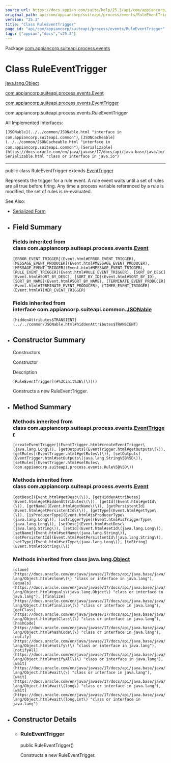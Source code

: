 ```yaml
---
source_url: https://docs.appian.com/suite/help/25.3/api/com/appiancorp/suiteapi/process/events/RuleEventTrigger.html
original_path: api/com/appiancorp/suiteapi/process/events/RuleEventTrigger.html
version: "25.3"
title: "Class RuleEventTrigger"
page_id: "api/com/appiancorp/suiteapi/process/events/RuleEventTrigger"
tags: ["appian","docs","v25.3"]
---
```



Package [com.appiancorp.suiteapi.process.events](package-summary.html)

# Class RuleEventTrigger

[java.lang.Object](https://docs.oracle.com/en/java/javase/17/docs/api/java.base/java/lang/Object.html "class or interface in java.lang")

[com.appiancorp.suiteapi.process.events.Event](Event.html "class in com.appiancorp.suiteapi.process.events")

[com.appiancorp.suiteapi.process.events.EventTrigger](EventTrigger.html "class in com.appiancorp.suiteapi.process.events")

com.appiancorp.suiteapi.process.events.RuleEventTrigger

All Implemented Interfaces:

`[JSONable](../../common/JSONable.html "interface in com.appiancorp.suiteapi.common")`, `[JSONCacheable](../../common/JSONCacheable.html "interface in com.appiancorp.suiteapi.common")`, `[Serializable](https://docs.oracle.com/en/java/javase/17/docs/api/java.base/java/io/Serializable.html "class or interface in java.io")`

* * *

public class RuleEventTrigger extends [EventTrigger](EventTrigger.html "class in com.appiancorp.suiteapi.process.events")

Represents the trigger for a rule event. A rule event waits until a set of rules are all true before firing. Any time a process variable referenced by a rule is modified, the set of rules is re-evaluated.

See Also:

-   [Serialized Form](../../../../../serialized-form.html#com.appiancorp.suiteapi.process.events.RuleEventTrigger)

-   ## Field Summary

    ### Fields inherited from class com.appiancorp.suiteapi.process.events.[Event](Event.html "class in com.appiancorp.suiteapi.process.events")

    `[ERROR_EVENT_TRIGGER](Event.html#ERROR_EVENT_TRIGGER), [MESSAGE_EVENT_PRODUCER](Event.html#MESSAGE_EVENT_PRODUCER), [MESSAGE_EVENT_TRIGGER](Event.html#MESSAGE_EVENT_TRIGGER), [RULE_EVENT_TRIGGER](Event.html#RULE_EVENT_TRIGGER), [SORT_BY_DESC](Event.html#SORT_BY_DESC), [SORT_BY_ID](Event.html#SORT_BY_ID), [SORT_BY_NAME](Event.html#SORT_BY_NAME), [TERMINATE_EVENT_PRODUCER](Event.html#TERMINATE_EVENT_PRODUCER), [TIMER_EVENT_TRIGGER](Event.html#TIMER_EVENT_TRIGGER)`

    ### Fields inherited from interface com.appiancorp.suiteapi.common.[JSONable](../../common/JSONable.html "interface in com.appiancorp.suiteapi.common")

    `[hiddenAttributes$TRANSIENT](../../common/JSONable.html#hiddenAttributes$TRANSIENT)`

-   ## Constructor Summary

    Constructors

    Constructor

    Description

    `[RuleEventTrigger](#%3Cinit%3E\(\))()`

    Constructs a new RuleEventTrigger.

-   ## Method Summary

    ### Methods inherited from class com.appiancorp.suiteapi.process.events.[EventTrigger](EventTrigger.html "class in com.appiancorp.suiteapi.process.events")

    `[createEventTrigger](EventTrigger.html#createEventTrigger\(java.lang.Long\)), [getOutputs](EventTrigger.html#getOutputs\(\)), [getRules](EventTrigger.html#getRules\(\)), [setOutputs](EventTrigger.html#setOutputs\(java.lang.String%5B%5D\)), [setRules](EventTrigger.html#setRules\(com.appiancorp.suiteapi.process.events.Rule%5B%5D\))`

    ### Methods inherited from class com.appiancorp.suiteapi.process.events.[Event](Event.html "class in com.appiancorp.suiteapi.process.events")

    `[getDesc](Event.html#getDesc\(\)), [getHiddenAttributes](Event.html#getHiddenAttributes\(\)), [getId](Event.html#getId\(\)), [getName](Event.html#getName\(\)), [getPersistentId](Event.html#getPersistentId\(\)), [getType](Event.html#getType\(\)), [isProducerType](Event.html#isProducerType\(java.lang.Long\)), [isTriggerType](Event.html#isTriggerType\(java.lang.Long\)), [setDesc](Event.html#setDesc\(java.lang.String\)), [setId](Event.html#setId\(java.lang.Long\)), [setName](Event.html#setName\(java.lang.String\)), [setPersistentId](Event.html#setPersistentId\(java.lang.String\)), [setType](Event.html#setType\(java.lang.Long\)), [toString](Event.html#toString\(\))`

    ### Methods inherited from class java.lang.[Object](https://docs.oracle.com/en/java/javase/17/docs/api/java.base/java/lang/Object.html "class or interface in java.lang")

    `[clone](https://docs.oracle.com/en/java/javase/17/docs/api/java.base/java/lang/Object.html#clone\(\) "class or interface in java.lang"), [equals](https://docs.oracle.com/en/java/javase/17/docs/api/java.base/java/lang/Object.html#equals\(java.lang.Object\) "class or interface in java.lang"), [finalize](https://docs.oracle.com/en/java/javase/17/docs/api/java.base/java/lang/Object.html#finalize\(\) "class or interface in java.lang"), [getClass](https://docs.oracle.com/en/java/javase/17/docs/api/java.base/java/lang/Object.html#getClass\(\) "class or interface in java.lang"), [hashCode](https://docs.oracle.com/en/java/javase/17/docs/api/java.base/java/lang/Object.html#hashCode\(\) "class or interface in java.lang"), [notify](https://docs.oracle.com/en/java/javase/17/docs/api/java.base/java/lang/Object.html#notify\(\) "class or interface in java.lang"), [notifyAll](https://docs.oracle.com/en/java/javase/17/docs/api/java.base/java/lang/Object.html#notifyAll\(\) "class or interface in java.lang"), [wait](https://docs.oracle.com/en/java/javase/17/docs/api/java.base/java/lang/Object.html#wait\(\) "class or interface in java.lang"), [wait](https://docs.oracle.com/en/java/javase/17/docs/api/java.base/java/lang/Object.html#wait\(long\) "class or interface in java.lang"), [wait](https://docs.oracle.com/en/java/javase/17/docs/api/java.base/java/lang/Object.html#wait\(long,int\) "class or interface in java.lang")`

-   ## Constructor Details

    -   ### RuleEventTrigger

        public RuleEventTrigger()

        Constructs a new RuleEventTrigger.